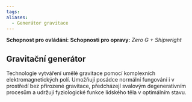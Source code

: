 ```yaml
---
tags: 
aliases:
  - Generátor gravitace
---
```

**Schopnost pro ovládání:**
**Schopnosti pro opravy:**  *Zero G + Shipwright*

## Gravitační generátor
Technologie vytváření umělé gravitace pomocí komplexních elektromagnetických polí. Umožňují posádce normální fungování i v prostředí bez přirozené gravitace, předcházejí svalovým degenerativním procesům a udržují fyziologické funkce lidského těla v optimálním stavu.